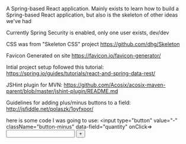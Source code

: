 A Spring-based React application. Mainly exists to learn how to build a Spring-based React application, but also is the skeleton of other ideas we've had

Currently Spring Security is enabled, only one user exists, dev/dev

CSS was from "Skeleton CSS" project
https://github.com/dhg/Skeleton


Favicon Generated on site
https://favicon.io/favicon-generator/


Intial project setup followed this tutorial:
https://spring.io/guides/tutorials/react-and-spring-data-rest/

JSHint plugin for MVN:
https://github.com/Acosix/acosix-maven-parent/blob/master/jshint-plugin/README.md


Guidelines for adding plus/minus buttons to a field:
http://jsfiddle.net/polaszk/1oyfxoor/

here is some code I was going to use:
			    <span className="input-group">
				<input type="button" value="-" className="button-minus" data-field="quantity" onClick=>
				<input type="number" step="1" max="" value={this.props.item.quantity} name="quantity" className="quantity-field">
				<input type="button" value="+" className="button-plus" data-field="quantity">
			    </span>